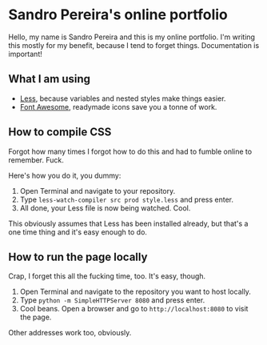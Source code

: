 # Sandro Pereira's online portfolio

Hello, my name is Sandro Pereira and this is my online portfolio. I'm writing this mostly for my benefit, because I tend to forget things. Documentation is important!

## What I am using

* [Less](http://lesscss.org), because variables and nested styles make things easier.
* [Font Awesome](https://fontawesome.com), readymade icons save you a tonne of work.

## How to compile CSS

Forgot how many times I forgot how to do this and had to fumble online to remember. Fuck.

Here's how you do it, you dummy:

1. Open Terminal and navigate to your repository.
2. Type `less-watch-compiler src prod style.less` and press enter.
3. All done, your Less file is now being watched. Cool.

This obviously assumes that Less has been installed already, but that's a one time thing and it's easy enough to do.

## How to run the page locally

Crap, I forget this all the fucking time, too. It's easy, though.

1. Open Terminal and navigate to the repository you want to host locally.
2. Type `python -m SimpleHTTPServer 8080` and press enter. 
3. Cool beans. Open a browser and go to `http://localhost:8080` to visit the page.

Other addresses work too, obviously. 

